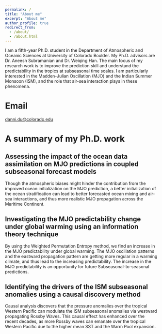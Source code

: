 ```yaml
---
permalink: /
title: "About me"
excerpt: "About me"
author_profile: true
redirect_from: 
  - /about/
  - /about.html
---
```


I am a fifth-year Ph.D. student in the Department of Atmospheric and Oceanic Sciences at University of Colorado Boulder. My Ph.D. advisors are Dr. Aneesh Subramanian and Dr. Weiqing Han. The main focus of my research work is to improve the prediction skill and understand the predictability in the tropics at subseasonal time scales. I am particularly interested in the Madden-Julian Oscillation (MJO) and the Indian Summer Monsoon (ISM), and the role that air-sea interaction plays in these phenomena. 

Email
======
danni.du@colorado.edu

A summary of my Ph.D. work
======

Assessing the impact of the ocean data assimilation on MJO predictions in coupled subseasonal forecast models
------
Though the atmospheric biases might hinder the contribution from the improved ocean initialization on the MJO prediction, a better initialization of the ocean stratification can lead to better forecasted ocean mixing and air-sea interactions, and thus more realistic MJO propagation across the Maritime Continent. 

Investigating the MJO predictability change under global warming using an information theory technique
------
By using the Weighted Permutation Entropy method, we find an increase in the MJO predictability under global warming. The MJO oscillation patterns and the eastward propagation pattern are getting more regular in a warming climate, and thus lead to the increasing predictability. The increase in the MJO predictability is an opportunity for future Subseasonal-to-seasonal predictions.  

Identifying the drivers of the ISM subseasonal anomalies using a causal discovery method
------
Causal analysis discovers that the pressure anomalies over the tropical Western Pacific can modulate the ISM subseasonal anomalies via westward propagating Rossby Waves. This causal effect has enhanced over the recent decades, as more Rossby waves can emanate over the tropical Western Pacific due to the higher mean SST and the Warm Pool expansion.


